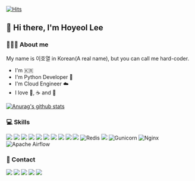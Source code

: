 [![Hits](https://hits.seeyoufarm.com/api/count/incr/badge.svg?url=https%3A%2F%2Fgithub.com%2Fhard-coders%2Fhit-counter&count_bg=%2379C83D&title_bg=%23555555&icon=github.svg&icon_color=%23E7E7E7&title=hits&edge_flat=true)](https://hits.seeyoufarm.com)

## 👋 Hi there, I'm Hoyeol Lee

### 🧑🏻‍💻 About me

My name is 이호열 in Korean(A real name), but you can call me hard-coder.

- I'm 🇰🇷
- I'm Python Developer 🐍
- I'm Cloud Engineer ☁️
- I love 🍺, ☕️ and 🚬

[![Anurag's github stats](https://github-readme-stats.vercel.app/api?username=hard-coders&count_private=true&show_icons=true&theme=nord)](https://github.com/anuraghazra/github-readme-stats)

### 💻 Skills

<img src="https://img.shields.io/badge/Docker-%232496ED.svg?&style=for-the-badge&logo=docker&logoColor=white" /> <img src="https://img.shields.io/badge/Kubernetes-%23326CE5.svg?&style=for-the-badge&logo=kubernetes&logoColor=white" />
<img src="https://img.shields.io/badge/Amazon%20AWS-%23232F3E?logo=amazon-aws&logoColor=white&style=for-the-badge" />
<img src="https://img.shields.io/badge/terraform-%235835CC.svg?style=for-the-badge&logo=terraform&logoColor=white" />
<img src="https://img.shields.io/badge/html5%20-%23E34F26.svg?&style=for-the-badge&logo=html5&logoColor=white" />
<img src="https://img.shields.io/badge/javascript-%23F7DF1E.svg?&style=for-the-badge&logo=javascript&logoColor=black" />
<img src="https://img.shields.io/badge/python-%233776AB.svg?&style=for-the-badge&logo=python&logoColor=white" />
<img src="https://img.shields.io/badge/FastAPI-%23009688.svg?&style=for-the-badge&logo=fastapi&logoColor=white" />
<img src="https://img.shields.io/badge/mysql-%2300f.svg?&style=for-the-badge&logo=mysql&logoColor=white" />
<img src="https://img.shields.io/badge/postgres-%23316192.svg?&style=for-the-badge&logo=postgresql&logoColor=white" />
![Redis](https://img.shields.io/badge/redis-%23DD0031.svg?style=for-the-badge&logo=redis&logoColor=white)
<img src="https://img.shields.io/badge/MongoDB-%234ea94b.svg?&style=for-the-badge&logo=mongodb&logoColor=white" />
![Gunicorn](https://img.shields.io/badge/gunicorn-%298729.svg?style=for-the-badge&logo=gunicorn&logoColor=white)
![Nginx](https://img.shields.io/badge/nginx-%23009639.svg?style=for-the-badge&logo=nginx&logoColor=white)
![Apache Airflow](https://img.shields.io/badge/Apache%20Airflow-017CEE?style=for-the-badge&logo=Apache%20Airflow&logoColor=white)

### 📮 Contact
<a href="mailto:rurouni24@gmail.com"><img src="https://img.shields.io/badge/gmail-D14836?&style=for-the-badge&logo=gmail&logoColor=white" /></a>
<a href="https://www.linkedin.com/in/%ED%98%B8%EC%97%B4-%EC%9D%B4-23b6b812b/"><img src="https://img.shields.io/badge/linkedin-%230077B5.svg?&style=for-the-badge&logo=linkedin&logoColor=white" /></a>
<a href="https://github.com/hard-coders"><img src="https://img.shields.io/badge/github-%23100000.svg?&style=for-the-badge&logo=github&logoColor=white" /></a>
<a href="https://steamcommunity.com/id/codelee/"><img src="https://img.shields.io/badge/Steam-%23000000.svg?&style=for-the-badge&logo=steam&logoColor=white" /></a>
<a href="https://my.playstation.com/profile/hard_coder"><img src="https://img.shields.io/badge/playstation-%23003791.svg?&style=for-the-badge&logo=playstation&logoColor=white" /></a>
